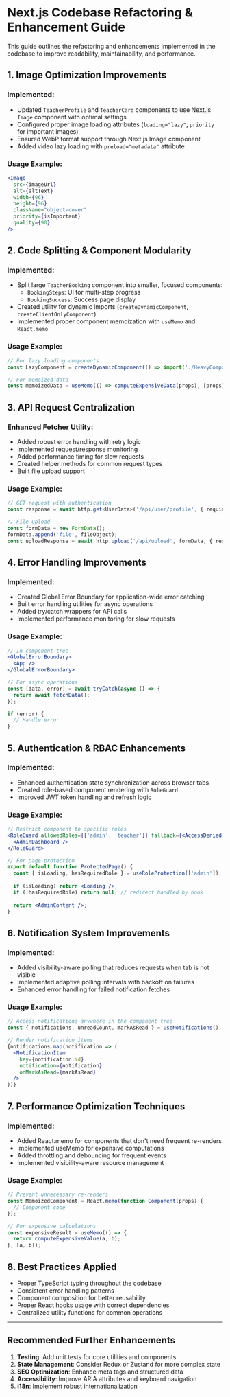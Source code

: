 # Next.js Codebase Refactoring & Enhancement Guide

This guide outlines the refactoring and enhancements implemented in the codebase to improve readability, maintainability, and performance.

## 1. Image Optimization Improvements

### Implemented:
- Updated `TeacherProfile` and `TeacherCard` components to use Next.js `Image` component with optimal settings
- Configured proper image loading attributes (`loading="lazy"`, `priority` for important images)
- Ensured WebP format support through Next.js Image component
- Added video lazy loading with `preload="metadata"` attribute

### Usage Example:
```jsx
<Image
  src={imageUrl}
  alt={altText}
  width={96}
  height={96}
  className="object-cover"
  priority={isImportant}
  quality={90}
/>
```

## 2. Code Splitting & Component Modularity

### Implemented:
- Split large `TeacherBooking` component into smaller, focused components:
  - `BookingSteps`: UI for multi-step progress
  - `BookingSuccess`: Success page display
- Created utility for dynamic imports (`createDynamicComponent`, `createClientOnlyComponent`)
- Implemented proper component memoization with `useMemo` and `React.memo`

### Usage Example:
```jsx
// For lazy loading components
const LazyComponent = createDynamicComponent(() => import('./HeavyComponent'));

// For memoized data
const memoizedData = useMemo(() => computeExpensiveData(props), [props]);
```

## 3. API Request Centralization

### Enhanced Fetcher Utility:
- Added robust error handling with retry logic
- Implemented request/response monitoring
- Added performance timing for slow requests
- Created helper methods for common request types
- Built file upload support

### Usage Example:
```typescript
// GET request with authentication
const response = await http.get<UserData>('/api/user/profile', { requireAuth: true });

// File upload
const formData = new FormData();
formData.append('file', fileObject);
const uploadResponse = await http.upload('/api/upload', formData, { requireAuth: true });
```

## 4. Error Handling Improvements

### Implemented:
- Created Global Error Boundary for application-wide error catching
- Built error handling utilities for async operations
- Added try/catch wrappers for API calls
- Implemented performance monitoring for slow requests

### Usage Example:
```jsx
// In component tree
<GlobalErrorBoundary>
  <App />
</GlobalErrorBoundary>

// For async operations
const [data, error] = await tryCatch(async () => {
  return await fetchData();
});

if (error) {
  // Handle error
}
```

## 5. Authentication & RBAC Enhancements

### Implemented:
- Enhanced authentication state synchronization across browser tabs
- Created role-based component rendering with `RoleGuard`
- Improved JWT token handling and refresh logic

### Usage Example:
```jsx
// Restrict component to specific roles
<RoleGuard allowedRoles={['admin', 'teacher']} fallback={<AccessDenied />}>
  <AdminDashboard />
</RoleGuard>

// For page protection
export default function ProtectedPage() {
  const { isLoading, hasRequiredRole } = useRoleProtection(['admin']);
  
  if (isLoading) return <Loading />;
  if (!hasRequiredRole) return null; // redirect handled by hook
  
  return <AdminContent />;
}
```

## 6. Notification System Improvements

### Implemented:
- Added visibility-aware polling that reduces requests when tab is not visible
- Implemented adaptive polling intervals with backoff on failures
- Enhanced error handling for failed notification fetches

### Usage Example:
```jsx
// Access notifications anywhere in the component tree
const { notifications, unreadCount, markAsRead } = useNotifications();

// Render notification items
{notifications.map(notification => (
  <NotificationItem 
    key={notification.id}
    notification={notification}
    onMarkAsRead={markAsRead}
  />
))}
```

## 7. Performance Optimization Techniques

### Implemented:
- Added React.memo for components that don't need frequent re-renders
- Implemented useMemo for expensive computations
- Added throttling and debouncing for frequent events
- Implemented visibility-aware resource management

### Usage Example:
```jsx
// Prevent unnecessary re-renders
const MemoizedComponent = React.memo(function Component(props) {
  // Component code
});

// For expensive calculations
const expensiveResult = useMemo(() => {
  return computeExpensiveValue(a, b);
}, [a, b]);
```

## 8. Best Practices Applied

- Proper TypeScript typing throughout the codebase
- Consistent error handling patterns
- Component composition for better reusability
- Proper React hooks usage with correct dependencies
- Centralized utility functions for common operations

---

## Recommended Further Enhancements

1. **Testing**: Add unit tests for core utilities and components
2. **State Management**: Consider Redux or Zustand for more complex state
3. **SEO Optimization**: Enhance meta tags and structured data
4. **Accessibility**: Improve ARIA attributes and keyboard navigation
5. **i18n**: Implement robust internationalization

